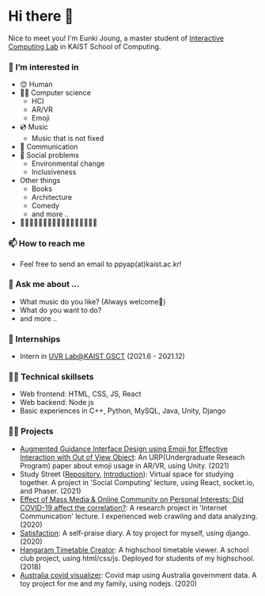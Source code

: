 # Hi there 👋

Nice to meet you! I'm Eunki Joung, a master student of [Interactive Computing Lab](https://ic.kaist.ac.kr/) in KAIST School of Computing.

### 🔭 I’m interested in
  - 😊 Human 
  - 👨‍💻 Computer science
    - HCI
    - AR/VR
    - Emoji
  - 💿 Music 
    - Music that is not fixed 
  - 👋 Communication 
  - 🤝 Social problems 
    - Environmental change
    - Inclusiveness
  - Other things
    - Books
    - Architecture
    - Comedy
    - and more ..
  - 🦄🦄🦄🦄🦄🦄🦄🦄🦄🦄🦄🦄🦄🦄🦄🦄🦄
### 📫 How to reach me
  - Feel free to send an email to ppyap(at)kaist.ac.kr!
<!--   - My homepage: http://www.eunkiyo.me/ (Developing..) -->
### 💬 Ask me about ... 
  - What music do you like? (Always welcome🤟)
  - What do you want to do?
  - and more ..

### 🌵 Internships
- Intern in [UVR Lab@KAIST GSCT](http://uvrlab.org/index.php) (2021.6 - 2021.12)
 
### 🧑‍🔧 Technical skillsets
- Web frontend: HTML, CSS, JS, React
- Web backend: Node js
- Basic experiences in C++, Python, MySQL, Java, Unity, Django
### 🧑‍🌾 Projects
- [Augmented Guidance Interface Design using Emoji for Effective Interaction with Out of View Object](https://drive.google.com/file/d/1BmzRqu8zIC55UyIC2252Y0L58You4Zhu/view?usp=sharing): An URP(Undergraduate Reseach Program) paper about emoji usage in AR/VR, using Unity. (2021)
- Study Street ([Repository](https://github.com/slifour/study-street), [Introduction](https://social.kixlab.org/projects/index.html#Slifour)): Virtual space for studying together. A project in 'Social Computing' lecture, using React, socket.io, and Phaser. (2021)
- [Effect of Mass Media & Online Community on Personal Interests: Did COVID-19 affect the correlation?](https://docs.google.com/presentation/d/1EPecQCejQVztCUhZIKFsk8Cr-MyBcuyOiVURWgGPu9w/edit?usp=sharing): A research project in 'Internet Communication' lecture. I experienced web crawling and data analyzing. (2020)
- [Satisfaction](https://github.com/eunkiyomi/satisfaction): A self-praise diary. A toy project for myself, using django. (2020)
- [Hangaram Timetable Creator](https://github.com/eunkiyomi/Hangaram-Timetable-Creator): A highschool timetable viewer. A school club project, using html/css/js. Deployed for students of my highschool. (2018)
- [Australia covid visualizer](https://github.com/eunkiyomi/australia-covid): Covid map using Australia government data. A toy project for me and my family, using nodejs. (2020)

<!--
**eunkiyomi/eunkiyomi** is a ✨ _special_ ✨ repository because its `README.md` (this file) appears on your GitHub profile.

Here are some ideas to get you started:

- 🔭 I’m currently working on ...
- 🌱 I’m currently learning ...
- 👯 I’m looking to collaborate on ...
- 🤔 I’m looking for help with ...
- 💬 Ask me about ... 
- 📫 How to reach me: ...
- 😄 Pronouns: ...
- ⚡ Fun fact: ...
-->
